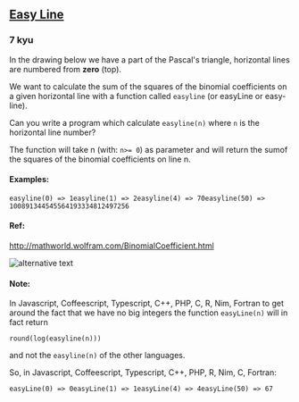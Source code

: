 <h2><a href=https://www.codewars.com/kata/56e7d40129035aed6c000632/train/python target="_blank">Easy Line</a></h2><h3>7 kyu</h3><p>In the drawing below we have a part of the Pascal's triangle, horizontal lines are numbered from <strong>zero</strong> (top).</p><p>We want to calculate the sum of the squares of the binomial coefficients on a given horizontal line with a function called <code>easyline</code> (or easyLine or easy-line).</p><p>Can you write a program which calculate <code>easyline(n)</code> where <code>n</code> is the horizontal line number?</p><p>The function will take n (with: <code>n&gt;= 0</code>) as parameter and will return the sumof the squares of the binomial coefficients on line n.</p><h4 id="examples">Examples:</h4><pre><code>easyline(0) =&gt; 1easyline(1) =&gt; 2easyline(4) =&gt; 70easyline(50) =&gt; 100891344545564193334812497256</code></pre><h4 id="ref">Ref:</h4><p><a href="http://mathworld.wolfram.com/BinomialCoefficient.html" data-turbolinks="false" target="_blank">http://mathworld.wolfram.com/BinomialCoefficient.html</a></p><p><img alt="alternative text" src="http://i.imgur.com/eUGaNvIm.jpg"></p><h4 id="note">Note:</h4><p>In Javascript, Coffeescript, Typescript, C++, PHP, C, R, Nim, Fortran to get around the fact that we have no big integers the function <code>easyLine(n)</code> will in fact return </p><p><code>round(log(easyline(n)))</code>  </p><p>and not the <code>easyline(n)</code> of the other languages. </p><p>So, in Javascript, Coffeescript, Typescript, C++, PHP, R, Nim, C, Fortran:</p><pre><code>easyLine(0) =&gt; 0easyLine(1) =&gt; 1easyLine(4) =&gt; 4easyLine(50) =&gt; 67</code></pre>